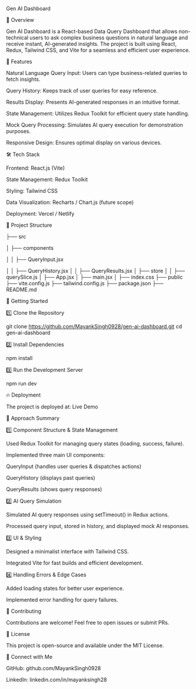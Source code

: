 Gen AI Dashboard

🚀 Overview

Gen AI Dashboard is a React-based Data Query Dashboard that allows non-technical users to ask complex business questions in natural language and receive instant, AI-generated insights. The project is built using React, Redux, Tailwind CSS, and Vite for a seamless and efficient user experience.

🌟 Features

Natural Language Query Input: Users can type business-related queries to fetch insights.

Query History: Keeps track of user queries for easy reference.

Results Display: Presents AI-generated responses in an intuitive format.

State Management: Utilizes Redux Toolkit for efficient query state handling.

Mock Query Processing: Simulates AI query execution for demonstration purposes.

Responsive Design: Ensures optimal display on various devices.

🛠️ Tech Stack

Frontend: React.js (Vite)

State Management: Redux Toolkit

Styling: Tailwind CSS

Data Visualization: Recharts / Chart.js (future scope)

Deployment: Vercel / Netlify

📂 Project Structure

├── src

│   ├── components

│   │   ├── QueryInput.jsx

│   │   ├── QueryHistory.jsx
│   │   ├── QueryResults.jsx
│   ├── store
│   │   ├── querySlice.js
│   ├── App.jsx
│   ├── main.jsx
│   ├── index.css
├── public
├── vite.config.js
├── tailwind.config.js
├── package.json
├── README.md

🚀 Getting Started

1️⃣ Clone the Repository

git clone https://github.com/MayankSingh0928/gen-ai-dashboard.git
cd gen-ai-dashboard

2️⃣ Install Dependencies

npm install

3️⃣ Run the Development Server

npm run dev

🔥 Deployment

The project is deployed at: Live Demo

📌 Approach Summary

1️⃣ Component Structure & State Management

Used Redux Toolkit for managing query states (loading, success, failure).

Implemented three main UI components:

QueryInput (handles user queries & dispatches actions)

QueryHistory (displays past queries)

QueryResults (shows query responses)

2️⃣ AI Query Simulation

Simulated AI query responses using setTimeout() in Redux actions.

Processed query input, stored in history, and displayed mock AI responses.

3️⃣ UI & Styling

Designed a minimalist interface with Tailwind CSS.

Integrated Vite for fast builds and efficient development.

4️⃣ Handling Errors & Edge Cases

Added loading states for better user experience.

Implemented error handling for query failures.

🤝 Contributing

Contributions are welcome! Feel free to open issues or submit PRs.

📜 License

This project is open-source and available under the MIT License.

🔗 Connect with Me

GitHub: github.com/MayankSingh0928 

LinkedIn: linkedin.com/in/mayanksingh28
